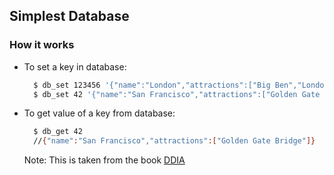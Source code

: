 ## Simplest Database

### How it works

- To set a key in database:
  ```sh
    $ db_set 123456 '{"name":"London","attractions":["Big Ben","London Eye"]}' 
    $ db_set 42 '{"name":"San Francisco","attractions":["Golden Gate Bridge"]}'
  ```

- To get value of a key from database:
  ```sh
    $ db_get 42
    //{"name":"San Francisco","attractions":["Golden Gate Bridge"]}
  ```
  Note: This is taken from the book [DDIA](https://www.amazon.com/Designing-Data-Intensive-Applications-Reliable-Maintainable/dp/1449373321) 
